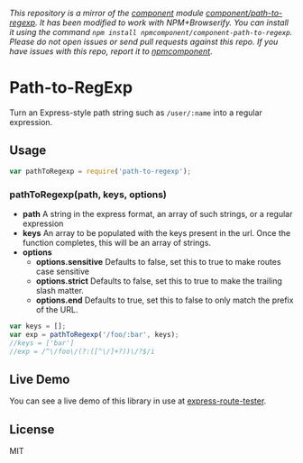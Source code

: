 *This repository is a mirror of the [component](http://component.io) module [component/path-to-regexp](http://github.com/component/path-to-regexp). It has been modified to work with NPM+Browserify. You can install it using the command `npm install npmcomponent/component-path-to-regexp`. Please do not open issues or send pull requests against this repo. If you have issues with this repo, report it to [npmcomponent](https://github.com/airportyh/npmcomponent).*

# Path-to-RegExp

  Turn an Express-style path string such as `/user/:name` into a regular expression.

## Usage

```javascript
var pathToRegexp = require('path-to-regexp');
```
### pathToRegexp(path, keys, options)

 - **path** A string in the express format, an array of such strings, or a regular expression
 - **keys** An array to be populated with the keys present in the url.  Once the function completes, this will be an array of strings.
 - **options**
   - **options.sensitive** Defaults to false, set this to true to make routes case sensitive
   - **options.strict** Defaults to false, set this to true to make the trailing slash matter.
   - **options.end** Defaults to true, set this to false to only match the prefix of the URL.

```javascript
var keys = [];
var exp = pathToRegexp('/foo/:bar', keys);
//keys = ['bar']
//exp = /^\/foo\/(?:([^\/]+?))\/?$/i
```

## Live Demo

You can see a live demo of this library in use at [express-route-tester](http://forbeslindesay.github.com/express-route-tester/).

## License

  MIT
